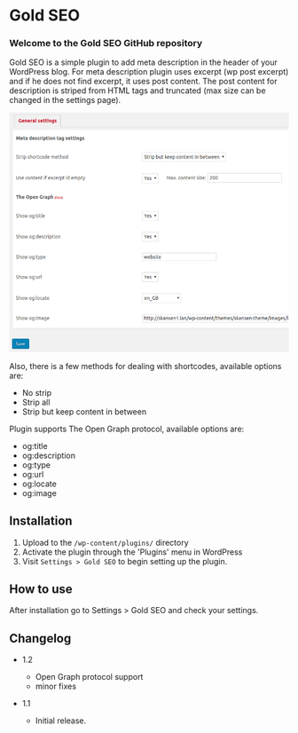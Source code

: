 # Gold SEO

### Welcome to the Gold SEO GitHub repository

Gold SEO is a simple plugin to add meta description in the header of your WordPress blog.
For meta description plugin uses excerpt (wp post excerpt) and if he does not find excerpt, it uses post content.
The post content for description is striped from HTML tags and truncated (max size can be changed in the settings page).

![screenshot](screenshot.png)

Also, there is a few methods for dealing with shortcodes, available options are:
 * No strip
 * Strip all	
 * Strip but keep content in between


Plugin supports The Open Graph protocol, available options are:
* og:title
* og:description
* og:type
* og:url
* og:locate
* og:image

## Installation

1. Upload to the `/wp-content/plugins/` directory
2. Activate the plugin through the 'Plugins' menu in WordPress
3. Visit `Settings > Gold SEO` to begin setting up the plugin.



## How to use

After installation go to Settings > Gold SEO and check your settings.

## Changelog

* 1.2
    + Open Graph protocol support
    + minor fixes

* 1.1
	+ Initial release.
